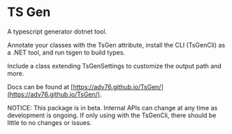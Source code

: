 ﻿# TS Gen

A typescript generator dotnet tool.

Annotate your classes with the TsGen attribute, install the CLI (TsGenCli) as a .NET tool, and run tsgen to build types.

Include a class extending TsGenSettings to customize the output path and more.

Docs can be found at [https://adv76.github.io/TsGen/](https://adv76.github.io/TsGen/).

NOTICE: This package is in beta. Internal APIs can change at any time as development is ongoing. If only using with the TsGenCli, there should be little to no changes or issues.
